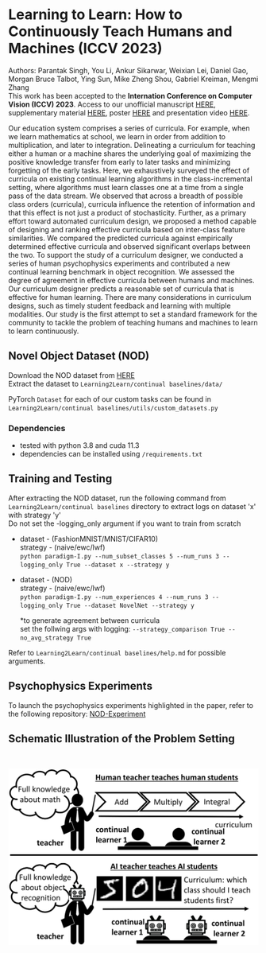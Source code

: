 # Learning to Learn: How to Continuously Teach Humans and Machines (ICCV 2023)

Authors: Parantak Singh, You Li, Ankur Sikarwar, Weixian Lei, Daniel Gao, Morgan Bruce Talbot, Ying Sun, Mike Zheng Shou, Gabriel Kreiman, Mengmi Zhang\
This work has been accepted to the **Internation Conference on Computer Vision (ICCV) 2023**.
Access to our unofficial manuscript [HERE](https://arxiv.org/abs/2211.15470), supplementary material [HERE](https://arxiv.org/abs/2211.15470), poster [HERE](https://docs.google.com/presentation/d/1zobdGlkLEgpPxwI1P53SCrHRMI1mxsT-/edit?usp=sharing&ouid=114037434904273947350&rtpof=true&sd=true) and presentation video [HERE](https://youtu.be/xz1TSRAQCN4).

Our education system comprises a series of curricula. For example, when we learn mathematics at school, we learn in order from addition to multiplication, and later to integration.  Delineating a curriculum for teaching either a human or a machine shares the underlying goal of maximizing the positive knowledge transfer from early to later tasks and minimizing forgetting of the early tasks. Here, we exhaustively surveyed the effect of curricula on existing continual learning algorithms in the class-incremental setting, where algorithms must learn classes one at a time from a single pass of the data stream. We observed that across a breadth of possible class orders (curricula), curricula influence the retention of information and that this effect is not just a product of stochasticity. Further, as a primary effort toward automated curriculum design, we proposed a method capable of designing and ranking effective curricula based on inter-class feature similarities. We compared the predicted curricula against empirically determined effective curricula and observed significant overlaps between the two. To support the study of a curriculum designer, we conducted a series of human psychophysics experiments and contributed a new continual learning benchmark in object recognition. We assessed the degree of agreement in effective curricula between humans and machines. Our curriculum designer predicts a reasonable set of curricula that is effective for human learning. There are many considerations in curriculum designs, such as timely student feedback and learning with multiple modalities. Our study is the first attempt to set a standard framework for the community to tackle the problem of teaching humans and machines to learn to learn continuously.

## Novel Object Dataset (NOD)

Download the NOD dataset from [HERE](https://drive.google.com/drive/folders/1SPA8TIZr20VZodPs7feFk8DYPiCOPXbE?usp=sharing) \
Extract the dataset to ```Learning2Learn/continual baselines/data/```

PyTorch `Dataset` for each of our custom tasks can be found in ```Learning2Learn/continual baselines/utils/custom_datasets.py```

### Dependencies

- tested with python 3.8 and cuda 11.3
- dependencies can be installed using `/requirements.txt`

## Training and Testing
After extracting the NOD dataset, run the following command from ```Learning2Learn/continual baselines``` directory to extract logs on dataset 'x' with strategy 'y'\
Do not set the -logging_only argument if you want to train from scratch
- dataset - (FashionMNIST/MNIST/CIFAR10)\
	strategy - (naive/ewc/lwf)\
	`python paradigm-I.py --num_subset_classes 5 --num_runs 3 --logging_only True --dataset x --strategy y`
- dataset - (NOD)\
  strategy - (naive/ewc/lwf)\
	`python paradigm-I.py --num_experiences 4 --num_runs 3 --logging_only True --dataset NovelNet --strategy y`
	
	*to generate agreement between curricula\
	set the follwing args with logging: `--strategy_comparison True --no_avg_strategy True`

Refer to ```Learning2Learn/continual baselines/help.md``` for possible arguments.

## Psychophysics Experiments
To launch the psychophysics experiments highlighted in the paper, refer to the following repository:
[NOD-Experiment](https://github.com/ZhangLab-DeepNeuroCogLab/nod-experiment)

## Schematic Illustration of the Problem Setting

<br>
<p align="center"><img align="center"  src="./images/Parantak_intro-cropped.png" alt="..." width="550">
</p>
